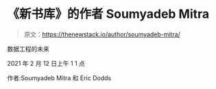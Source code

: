 # 《新书库》的作者 Soumyadeb Mitra

> 原文：<https://thenewstack.io/author/soumyadeb-mitra/>

数据工程的未来

2021 年 2 月 12 日上午 1 1 点

作者:Soumyadeb Mitra 和 Eric Dodds